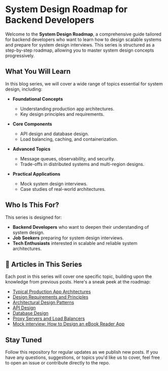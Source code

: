 # System Design Roadmap for Backend Developers

Welcome to the **System Design Roadmap**, a comprehensive guide tailored for backend developers who want to learn how to design scalable systems and prepare for system design interviews. This series is structured as a step-by-step roadmap, allowing you to master system design concepts progressively.

## What You Will Learn

In this blog series, we will cover a wide range of topics essential for system design, including:

- **Foundational Concepts**
  - Understanding production app architectures.
  - Key design principles and requirements.

- **Core Components**
  - API design and database design.
  - Load balancing, caching, and containerization.

- **Advanced Topics**
  - Message queues, observability, and security.
  - Trade-offs in distributed systems and multi-region designs.

- **Practical Applications**
  - Mock system design interviews.
  - Case studies of real-world architectures.

## Who Is This For?

This series is designed for:

- **Backend Developers** who want to deepen their understanding of system design.
- **Job Seekers** preparing for system design interviews.
- **Tech Enthusiasts** interested in scalable and reliable system architectures.

## 📂 Articles in This Series

Each post in this series will cover one specific topic, building upon the knowledge from previous posts. Here's a sneak peek at the roadmap:

- [Typical Production App Architectures](01_Production_App_Architecture.md)
- [Design Requirements and Principles](02_System_Design_Requirements.md)
- [Architectural Design Patterns](03_Architectural_Design_Patterns.md)
- [API Design](04_API_Design.md)
- [Database Design](05_Database_Design.md)
- [Proxy Servers and Load Balancers](06_Proxy_Servers_Load_Balancers.md)
- [Mock interview: How to Design an eBook Reader App](07_SystemDesign_Mock_Interview.md)

## Stay Tuned

Follow this repository for regular updates as we publish new posts. If you have any questions, suggestions, or topics you'd like us to cover, feel free to open an issue or contribute directly to the repo.
